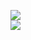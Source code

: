 [![](https://img.shields.io/badge/Made%20With-Github%20Spray-lightgrey.svg?style=for-the-badge&logo=github)](https://github.com/Annihil/github-spray#14451)  
[![](https://i.imgur.com/2DrTn0Z.gif)](https://github.com/Annihil/github-spray)